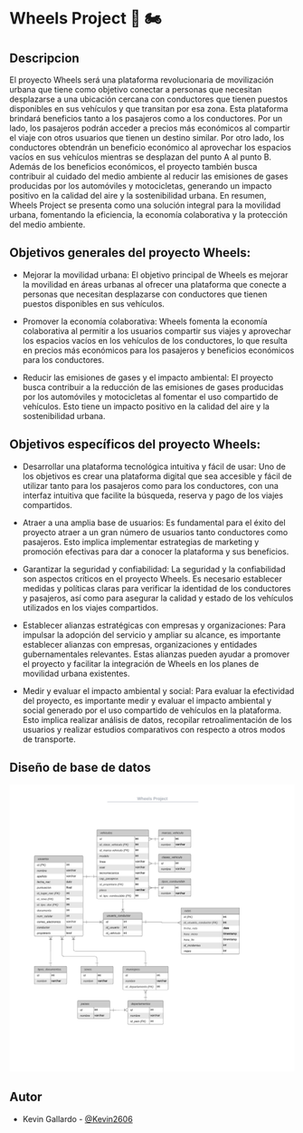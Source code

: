 # Wheels Project 🚗 🏍️

## Descripcion
El proyecto Wheels será una plataforma revolucionaria de movilización urbana que tiene como objetivo conectar a personas que necesitan desplazarse a una ubicación cercana con conductores que tienen puestos disponibles en sus vehículos y que transitan por esa zona. Esta plataforma brindará beneficios tanto a los pasajeros como a los conductores. Por un lado, los pasajeros podrán acceder a precios más económicos al compartir el viaje con otros usuarios que tienen un destino similar. Por otro lado, los conductores obtendrán un beneficio económico al aprovechar los espacios vacíos en sus vehículos mientras se desplazan del punto A al punto B. Además de los beneficios económicos, el proyecto también busca contribuir al cuidado del medio ambiente al reducir las emisiones de gases producidas por los automóviles y motocicletas, generando un impacto positivo en la calidad del aire y la sostenibilidad urbana. En resumen, Wheels Project se presenta como una solución integral para la movilidad urbana, fomentando la eficiencia, la economía colaborativa y la protección del medio ambiente.

## Objetivos generales del proyecto Wheels:

- Mejorar la movilidad urbana: El objetivo principal de Wheels es mejorar la movilidad en áreas urbanas al ofrecer una plataforma que conecte a personas que necesitan desplazarse con conductores que tienen puestos disponibles en sus vehículos.

- Promover la economía colaborativa: Wheels fomenta la economía colaborativa al permitir a los usuarios compartir sus viajes y aprovechar los espacios vacíos en los vehículos de los conductores, lo que resulta en precios más económicos para los pasajeros y beneficios económicos para los conductores.

- Reducir las emisiones de gases y el impacto ambiental: El proyecto busca contribuir a la reducción de las emisiones de gases producidas por los automóviles y motocicletas al fomentar el uso compartido de vehículos. Esto tiene un impacto positivo en la calidad del aire y la sostenibilidad urbana.

## Objetivos específicos del proyecto Wheels:

- Desarrollar una plataforma tecnológica intuitiva y fácil de usar: Uno de los objetivos es crear una plataforma digital que sea accesible y fácil de utilizar tanto para los pasajeros como para los conductores, con una interfaz intuitiva que facilite la búsqueda, reserva y pago de los viajes compartidos.

- Atraer a una amplia base de usuarios: Es fundamental para el éxito del proyecto atraer a un gran número de usuarios tanto conductores como pasajeros. Esto implica implementar estrategias de marketing y promoción efectivas para dar a conocer la plataforma y sus beneficios.

- Garantizar la seguridad y confiabilidad: La seguridad y la confiabilidad son aspectos críticos en el proyecto Wheels. Es necesario establecer medidas y políticas claras para verificar la identidad de los conductores y pasajeros, así como para asegurar la calidad y estado de los vehículos utilizados en los viajes compartidos.

- Establecer alianzas estratégicas con empresas y organizaciones: Para impulsar la adopción del servicio y ampliar su alcance, es importante establecer alianzas con empresas, organizaciones y entidades gubernamentales relevantes. Estas alianzas pueden ayudar a promover el proyecto y facilitar la integración de Wheels en los planes de movilidad urbana existentes.

- Medir y evaluar el impacto ambiental y social: Para evaluar la efectividad del proyecto, es importante medir y evaluar el impacto ambiental y social generado por el uso compartido de vehículos en la plataforma. Esto implica realizar análisis de datos, recopilar retroalimentación de los usuarios y realizar estudios comparativos con respecto a otros modos de transporte.

## Diseño de base de datos
![Diagrama BD](./src/img/Diagrama%20BD.png)


## Autor

- Kevin Gallardo - [@Kevin2606](https://github.com/Kevin2606)

